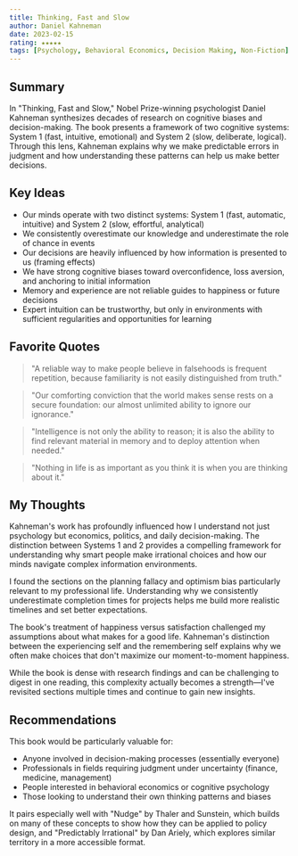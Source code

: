 ```yaml
---
title: Thinking, Fast and Slow
author: Daniel Kahneman
date: 2023-02-15
rating: ★★★★★
tags: [Psychology, Behavioral Economics, Decision Making, Non-Fiction]
---
```


## Summary

In "Thinking, Fast and Slow," Nobel Prize-winning psychologist Daniel Kahneman synthesizes decades of research on cognitive biases and decision-making. The book presents a framework of two cognitive systems: System 1 (fast, intuitive, emotional) and System 2 (slow, deliberate, logical). Through this lens, Kahneman explains why we make predictable errors in judgment and how understanding these patterns can help us make better decisions.

## Key Ideas

* Our minds operate with two distinct systems: System 1 (fast, automatic, intuitive) and System 2 (slow, effortful, analytical)
* We consistently overestimate our knowledge and underestimate the role of chance in events
* Our decisions are heavily influenced by how information is presented to us (framing effects)
* We have strong cognitive biases toward overconfidence, loss aversion, and anchoring to initial information
* Memory and experience are not reliable guides to happiness or future decisions
* Expert intuition can be trustworthy, but only in environments with sufficient regularities and opportunities for learning

## Favorite Quotes

> "A reliable way to make people believe in falsehoods is frequent repetition, because familiarity is not easily distinguished from truth."

> "Our comforting conviction that the world makes sense rests on a secure foundation: our almost unlimited ability to ignore our ignorance."

> "Intelligence is not only the ability to reason; it is also the ability to find relevant material in memory and to deploy attention when needed."

> "Nothing in life is as important as you think it is when you are thinking about it."

## My Thoughts

Kahneman's work has profoundly influenced how I understand not just psychology but economics, politics, and daily decision-making. The distinction between Systems 1 and 2 provides a compelling framework for understanding why smart people make irrational choices and how our minds navigate complex information environments.

I found the sections on the planning fallacy and optimism bias particularly relevant to my professional life. Understanding why we consistently underestimate completion times for projects helps me build more realistic timelines and set better expectations.

The book's treatment of happiness versus satisfaction challenged my assumptions about what makes for a good life. Kahneman's distinction between the experiencing self and the remembering self explains why we often make choices that don't maximize our moment-to-moment happiness.

While the book is dense with research findings and can be challenging to digest in one reading, this complexity actually becomes a strength—I've revisited sections multiple times and continue to gain new insights.

## Recommendations

This book would be particularly valuable for:
* Anyone involved in decision-making processes (essentially everyone)
* Professionals in fields requiring judgment under uncertainty (finance, medicine, management)
* People interested in behavioral economics or cognitive psychology
* Those looking to understand their own thinking patterns and biases

It pairs especially well with "Nudge" by Thaler and Sunstein, which builds on many of these concepts to show how they can be applied to policy design, and "Predictably Irrational" by Dan Ariely, which explores similar territory in a more accessible format. 